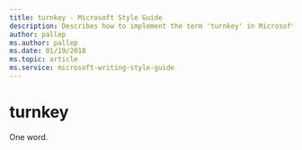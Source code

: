 ```yaml
---
title: turnkey - Microsoft Style Guide
description: Describes how to implement the term 'turnkey' in Microsoft content and clarifies that the term is to be written as one word.
author: pallep
ms.author: pallep
ms.date: 01/19/2018
ms.topic: article
ms.service: microsoft-writing-style-guide
---
```


# turnkey

One word. 
